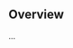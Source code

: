 <!-- Note: Please must use one of our issue templates to file an issue! 🛑 -->
<!-- 👉 https://github.com/JoshuaKGoldberg/new-github-repository/issues/new/choose 👈 -->
<!-- **Issues that should have been filed with a template will be closed without action, and we will ask you to use a template.** -->

<!-- This blank issue template is only for issues that don't fit any of the templates. -->

## Overview

...

